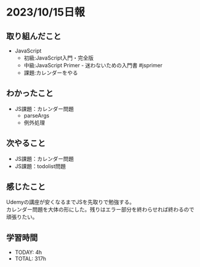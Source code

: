 # 2023/10/15日報
## 取り組んだこと
- JavaScript
  - 初級:JavaScript入門・完全版
  - 中級:JavaScript Primer - 迷わないための入門書 #jsprimer
  - 課題:カレンダーをやる


## わかったこと
- JS課題：カレンダー問題
  - parseArgs
  - 例外処理
 
## 次やること
- JS課題：カレンダー問題
- JS課題：todolist問題

## 感じたこと
Udemyの講座が安くなるまでJSを先取りで勉強する。  
カレンダー問題を大体の形にした。残りはエラー部分を終わらせれば終わるので頑張りたい。  

## 学習時間
- TODAY: 4h
- TOTAL: 317h

